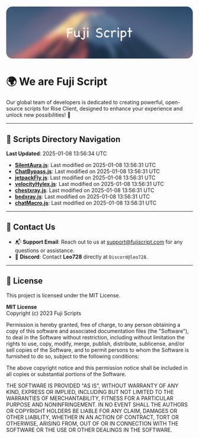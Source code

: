 ![Banner](.github/b.webp)

# 🌍 **We are Fuji Script**

Our global team of developers is dedicated to creating powerful, open-source scripts for Rise Client, designed to enhance your experience and unlock new possibilities! 🌟

---
<!-- SCRIPTS_NAVIGATION_START -->
## 📂 **Scripts Directory Navigation**

**Last Updated**: 2025-01-08 13:56:34 UTC

- **[SilentAura.js](scripts/SilentAura.js)**: Last modified on 2025-01-08 13:56:31 UTC
- **[ChatBypass.js](scripts/ChatBypass.js)**: Last modified on 2025-01-08 13:56:31 UTC
- **[jetpackFly.js](scripts/jetpackFly.js)**: Last modified on 2025-01-08 13:56:31 UTC
- **[velocityHylex.js](scripts/velocityHylex.js)**: Last modified on 2025-01-08 13:56:31 UTC
- **[chestxray.js](scripts/chestxray.js)**: Last modified on 2025-01-08 13:56:31 UTC
- **[bedxray.js](scripts/bedxray.js)**: Last modified on 2025-01-08 13:56:31 UTC
- **[chatMacro.js](scripts/chatMacro.js)**: Last modified on 2025-01-08 13:56:31 UTC

<!-- SCRIPTS_NAVIGATION_END -->

---

## 💬 **Contact Us**  
- 📬 **Support Email**: Reach out to us at [support@fujiscript.com](mailto:support@fujiscript.com) for any questions or assistance.  
- 💬 **Discord**: Contact **Leo728** directly at `Discord@leo728`.

---

## 📜 **License**

This project is licensed under the MIT License.  

**MIT License**  
Copyright (c) 2023 Fuji Scripts  

Permission is hereby granted, free of charge, to any person obtaining a copy of this software and associated documentation files (the "Software"), to deal in the Software without restriction, including without limitation the rights to use, copy, modify, merge, publish, distribute, sublicense, and/or sell copies of the Software, and to permit persons to whom the Software is furnished to do so, subject to the following conditions:  

The above copyright notice and this permission notice shall be included in all copies or substantial portions of the Software.  

THE SOFTWARE IS PROVIDED "AS IS", WITHOUT WARRANTY OF ANY KIND, EXPRESS OR IMPLIED, INCLUDING BUT NOT LIMITED TO THE WARRANTIES OF MERCHANTABILITY, FITNESS FOR A PARTICULAR PURPOSE AND NONINFRINGEMENT. IN NO EVENT SHALL THE AUTHORS OR COPYRIGHT HOLDERS BE LIABLE FOR ANY CLAIM, DAMAGES OR OTHER LIABILITY, WHETHER IN AN ACTION OF CONTRACT, TORT OR OTHERWISE, ARISING FROM, OUT OF OR IN CONNECTION WITH THE SOFTWARE OR THE USE OR OTHER DEALINGS IN THE SOFTWARE.  
